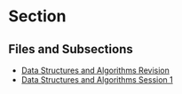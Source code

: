 # Section

## Files and Subsections

- [Data Structures and Algorithms Revision](./Data%20Structures%20and%20Algorithms%20Revision.html)
- [Data Structures and Algorithms Session 1](./Data%20Structures%20and%20Algorithms%20Session%201.html)
